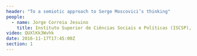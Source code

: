 ```yaml
---
header: "To a semiotic approach to Serge Moscovici’s thinking"
people:
  - name: Jorge Correia Jesuino
    title: Instituto Superior de Ciências Sociais e Políticas (ISCSP), University of Lisbon
video: QUXlKk3Wvhk
date: 2016-11-17T17:45:00Z
section: 1
---
```

